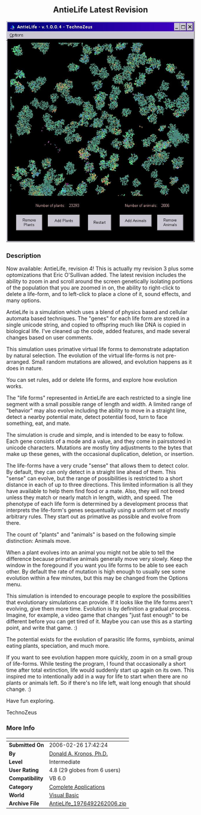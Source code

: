 ﻿<div align="center">

## AntieLife Latest Revision

<img src="PIC2006226185049916.jpg">
</div>

### Description

Now available: AntieLife, revision 4! This is actually my revision 3 plus some optomizations that Eric O'Sullivan added. The latest revision includes the ability to zoom in and scroll around the screen genetically isolating portions of the population that you are zoomed in on, the ability to right-click to delete a life-form, and to left-click to place a clone of it, sound effects, and many options.

AntieLife is a simulation which uses a blend of physics based and cellular automata based techniques. The "genes" for each life form are stored in a single unicode string, and copied to offspring much like DNA is copied in biological life. I've cleaned up the code, added features, and made several changes based on user comments.

This simulation uses primative virtual life forms to demonstrate adaptation by natural selection. The evolution of the virtual life-forms is not pre-arranged. Small random mutations are allowed, and evolution happens as it does in nature.

You can set rules, add or delete life forms, and explore how evolution works.

The "life forms" represented in AntieLife are each restricted to a single line segment with a small possible range of length and width. A limited range of "behavior" may also evolve including the ability to move in a straight line, detect a nearby potential mate, detect potential food, turn to face something, eat, and mate.

The simulation is crude and simple, and is intended to be easy to follow. Each gene consists of a mode and a value, and they come in pairsstored in unicode characters. Mutations are mostly tiny adjustments to the bytes that make up these genes, with the occasional duplication, deletion, or insertion.

The life-forms have a very crude "sense" that allows them to detect color. By default, they can only detect in a straight line ahead of them. This "sense" can evolve, but the range of possibilities is restricted to a short distance in each of up to three directions. This limited information is all they have available to help them find food or a mate. Also, they will not breed unless they match or nearly match in length, width, and speed. The phenotype of each life form is determined by a development process that interprets the life-form's genes sequentually using a uniform set of mostly arbitrary rules. They start out as primative as possible and evolve from there.

The count of "plants" and "animals" is based on the following simple distinction: Animals move.

When a plant evolves into an animal you might not be able to tell the difference because primative animals generally move very slowly. Keep the window in the foregound if you want you life forms to be able to see each other. By default the rate of mutation is high enough to usually see some evolution within a few minutes, but this may be changed from the Options menu.

This simulation is intended to encourage people to explore the possibilities that evolutionary simulations can provide. If it looks like the life forms aren't evolving, give them more time. Evolution is by definition a gradual process. Imagine, for example, a video game that changes "just fast enough" to be different before you can get tired of it. Maybe you can use this as a starting point, and write that game. :)

The potential exists for the evolution of parasitic life forms, symbiots, animal eating plants, speciation, and much more.

If you want to see evolution happen more quickly, zoom in on a small group of life-forms. While testing the program, I found that occasionally a short time after total extinction, life would suddenly start up again on its own. This inspired me to intentionally add in a way for life to start when there are no plants or animals left. So if there's no life left, wait long enough that should change. :)

Have fun exploring.

TechnoZeus
 
### More Info
 


<span>             |<span>
---                |---
**Submitted On**   |2006-02-26 17:42:24
**By**             |[Donald A\. Kronos, Ph\.D\.](https://github.com/Planet-Source-Code/PSCIndex/blob/master/ByAuthor/donald-a-kronos-ph-d.md)
**Level**          |Intermediate
**User Rating**    |4.8 (29 globes from 6 users)
**Compatibility**  |VB 6\.0
**Category**       |[Complete Applications](https://github.com/Planet-Source-Code/PSCIndex/blob/master/ByCategory/complete-applications__1-27.md)
**World**          |[Visual Basic](https://github.com/Planet-Source-Code/PSCIndex/blob/master/ByWorld/visual-basic.md)
**Archive File**   |[AntieLife\_1976492262006\.zip](https://github.com/Planet-Source-Code/donald-a-kronos-ph-d-antielife-latest-revision__1-64358/archive/master.zip)









